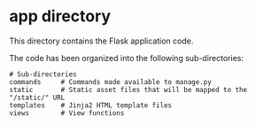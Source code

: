 # app directory

This directory contains the Flask application code.

The code has been organized into the following sub-directories:

    # Sub-directories
    commands     # Commands made available to manage.py
    static       # Static asset files that will be mapped to the "/static/" URL
    templates    # Jinja2 HTML template files
    views        # View functions
